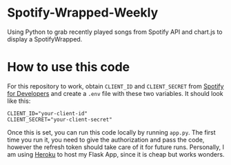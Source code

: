 # Spotify-Wrapped-Weekly
Using Python to grab recently played songs from Spotify API and chart.js to display a SpotifyWrapped.

# How to use this code
For this repository to work, obtain `CLIENT_ID` and `CLIENT_SECRET` from [Spotify for Developers](https://developer.spotify.com/) and create a `.env` file with 
these two variables. It should look like this:
```
CLIENT_ID="your-client-id"
CLIENT_SECRET="your-client-secret"
```
Once this is set, you can run this code locally by running `app.py`. The first time you run it, you need to give the authorization and pass the code, however the refresh
token should take care of it for future runs. Personally, I am using [Heroku](www.heroku.com) to host my Flask App, since it is cheap but works wonders.

